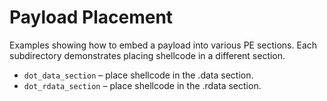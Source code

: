 # Payload Placement

Examples showing how to embed a payload into various PE sections. Each subdirectory demonstrates placing shellcode in a different section.

- `dot_data_section` – place shellcode in the .data section.
- `dot_rdata_section` – place shellcode in the .rdata section.
